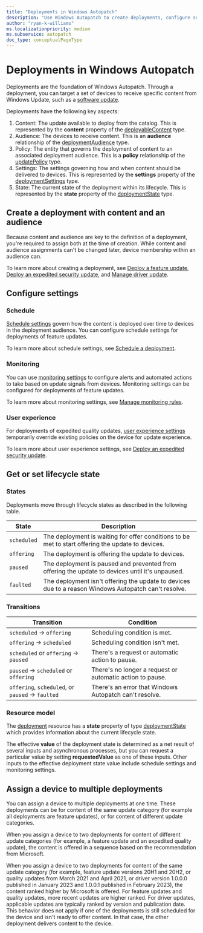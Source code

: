 ```yaml
---
title: "Deployments in Windows Autopatch"
description: "Use Windows Autopatch to create deployments, configure settings, and set lifecycle state. Assign a device to multiple deployments."
author: "ryan-k-williams"
ms.localizationpriority: medium
ms.subservice: autopatch
doc_type: conceptualPageType
---
```


# Deployments in Windows Autopatch

Deployments are the foundation of Windows Autopatch. Through a deployment, you can target a set of devices to receive specific content from Windows Update, such as a [software update](windowsupdates-software-updates.md).

Deployments have the following key aspects:

1. Content: The update available to deploy from the catalog. This is represented by the **content** property of the [deployableContent](/graph/api/resources/windowsupdates-deployablecontent) type.
2. Audience: The devices to receive content. This is an **audience** relationship of the [deploymentAudience](/graph/api/resources/windowsupdates-deploymentaudience) type.
3. Policy: The entity that governs the deployment of content to an associated deployment audience.  This is a **policy** relationship of the [updatePolicy](/graph/api/resources/windowsupdates-updatepolicy) type.
4. Settings: The settings governing how and when content should be delivered to devices. This is represented by the **settings** property of the [deploymentSettings](/graph/api/resources/windowsupdates-deploymentsettings) type.
5. State: The current state of the deployment within its lifecycle. This is represented by the **state** property of the [deploymentState](/graph/api/resources/windowsupdates-deploymentstate) type.

## Create a deployment with content and an audience

Because content and audience are key to the definition of a deployment, you're required to assign both at the time of creation. While content and audience assignments can't be changed later, device membership within an audience can.

To learn more about creating a deployment, see [Deploy a feature update](/graph/windowsupdates-deploy-update), [Deploy an expedited security update](/graph/windowsupdates-deploy-expedited-update), and [Manage driver update](/graph/windowsupdates-manage-driver-update).

## Configure settings

### Schedule

[Schedule settings](/graph/api/resources/windowsupdates-schedulesettings) govern how the content is deployed over time to devices in the deployment audience. You can configure schedule settings for deployments of feature updates.

To learn more about schedule settings, see [Schedule a deployment](windowsupdates-schedule-deployment.md).

### Monitoring

You can use [monitoring settings](/graph/api/resources/windowsupdates-monitoringsettings) to configure alerts and automated actions to take based on update signals from devices. Monitoring settings can be configured for deployments of feature updates.

To learn more about monitoring settings, see [Manage monitoring rules](windowsupdates-manage-monitoring-rules.md).

### User experience

For deployments of expedited quality updates, [user experience settings](/graph/api/resources/windowsupdates-userexperiencesettings) temporarily override existing policies on the device for update experience.

To learn more about user experience settings, see [Deploy an expedited security update](windowsupdates-deploy-expedited-update.md).

## Get or set lifecycle state

### States

Deployments move through lifecycle states as described in the following table.

| State       | Description                                                                                       |
|-------------|---------------------------------------------------------------------------------------------------|
| `scheduled` | The deployment is waiting for offer conditions to be met to start offering the update to devices. |
| `offering`  | The deployment is offering the update to devices.                                                 |
| `paused`    | The deployment is paused and prevented from offering the update to devices until it's unpaused.  |
| `faulted`   | The deployment isn't offering the update to devices due to a reason Windows Autopatch can't resolve.  |


### Transitions

| Transition                           | Condition                                |
|--------------------------------------|------------------------------------------|
| `scheduled` → `offering`             | Scheduling condition is met.             |
| `offering` → `scheduled`             | Scheduling condition isn't met.         |
| `scheduled` or `offering` → `paused` | There's a request or automatic action to pause. |
| `paused` → `scheduled` or `offering` | There's no longer a request or automatic action to pause. |
| `offering`, `scheduled`, or `paused` → `faulted` | There's an error that Windows Autopatch can't resolve. |

### Resource model

The [deployment](/graph/api/resources/windowsupdates-deployment) resource has a **state** property of type [deploymentState](/graph/api/resources/windowsupdates-deploymentstate) which provides information about the current lifecycle state.

The effective **value** of the deployment state is determined as a net result of several inputs and asynchronous processes, but you can request a particular value by setting **requestedValue** as one of these inputs. Other inputs to the effective deployment state value include schedule settings and monitoring settings.

## Assign a device to multiple deployments

You can assign a device to multiple deployments at one time. These deployments can be for content of the same update category (for example all deployments are feature updates), or for content of different update categories.

When you assign a device to two deployments for content of different update categories (for example, a feature update and an expedited quality update), the content is offered in a sequence based on the recommendation from Microsoft.

When you assign a device to two deployments for content of the same update category (for example, feature update versions 20H1 and 20H2, or quality updates from March 2021 and April 2021, or driver version 1.0.0.0 published in January 2023 and 1.0.0.1 published in February 2023), the content ranked higher by Microsoft is offered. For feature updates and quality updates, more recent updates are higher ranked. For driver updates, applicable updates are typically ranked by version and publication date.  This behavior does not apply if one of the deployments is still scheduled for the device and isn't ready to offer content. In that case, the other deployment delivers content to the device.
